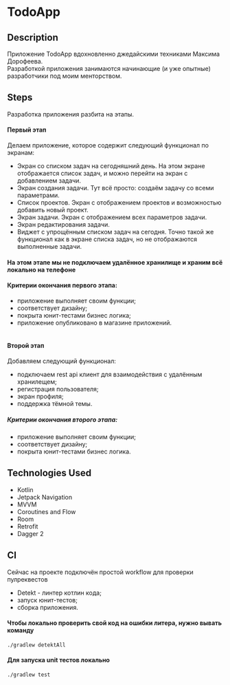 # TodoApp
## Description
Приложение TodoApp вдохновленно джедайскими техниками Максима Дорофеева. <br />
Разработкой приложения занимаются начинающие (и уже опытные) разработчики под моим менторством.
## Steps <br />
Разработка приложения разбита на этапы. <br />
#### Первый этап <br />
Делаем приложение, которое содержит следующий функционал по экранам:
  - Экран со списком задач на сегодняшний день. На этом экране отображается список задач, и можно перейти на экран с добавлением задачи.
  - Экран создания задачи. Тут всё просто: создаём задачу со всеми параметрами.
  - Список проектов. Экран с отображением проектов и возможностью добавить новый проект.
  - Экран задачи. Экран с отображением всех параметров задачи.
  - Экран редактирования задачи.
  - Виджет с упрощённым списком задач на сегодня. Точно такой же функционал как в экране списка задач, но не отображаются выполненные задачи. <br />
#### На этом этапе мы не подключаем удалённое хранилище и храним всё локально на телефоне <br />
#### Критерии окончания первого этапа: <br />
  * приложение выполняет своим функции;
  * соответствует дизайну;
  * покрыта юнит-тестами бизнес логика;
  * приложение опубликовано в магазине приложений. <br /> <br />
#### Второй этап <br />
Добавляем следующий функционал: <br />
  * подключаем rest api клиент для взаимодействия с удалённым хранилещем;
  * регистрация пользователя;
  * экран профиля;
  * поддержка тёмной темы. <br />
  ##### Критерии окончания второго этапа:
  * приложение выполняет своим функции;
  * соответствует дизайну;
  * покрыта юнит-тестами бизнес логика.
## Technologies Used
* Kotlin
* Jetpack Navigation
* MVVM
* Coroutines and Flow
* Room
* Retrofit
* Dagger 2
## CI
Сейчас на проекте подключён простой workflow для проверки пулреквестов
* Detekt - линтер котлин кода;
* запуск юнит-тестов;
* сборка приложения. <br />
#### Чтобы локально проверить свой код на ошибки литера, нужно вывать команду
```
./gradlew detektAll
```
#### Для запуска unit тестов локально
```
./gradlew test
```

